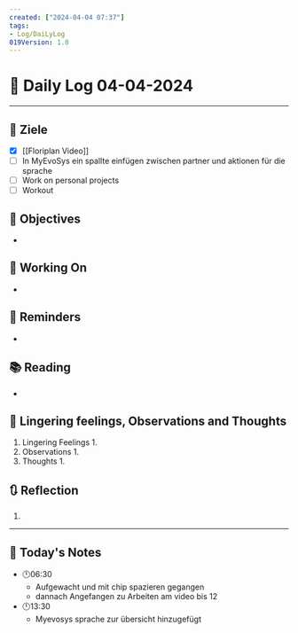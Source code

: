 ```yaml
---
created: ["2024-04-04 07:37"]
tags:
- Log/DaiLyLog
019Version: 1.0
---
```


# 📅 Daily Log 04-04-2024

---
## 🔷 Ziele
- [x] [[Floriplan Video]]
- [ ] In MyEvoSys ein spallte einfügen zwischen partner und aktionen für die sprache
- [ ] Work on personal projects
- [ ] Workout
## 🎯 Objectives
- 
## 🚀 Working On
- 
## 📕 Reminders
- 
## 📚 Reading
- 
##  💬 Lingering feelings, Observations and Thoughts 
1. Lingering Feelings
	1. 
2. Observations
	1. 
3. Thoughts
	1. 
## 🔃 Reflection
1. 
---

## 📅 Today's Notes
- 🕛06:30 
	- Aufgewacht und mit chip spazieren gegangen
	- dannach Angefangen zu Arbeiten am video bis 12
- 🕛13:30 
	- Myevosys sprache zur übersicht hinzugefügt 